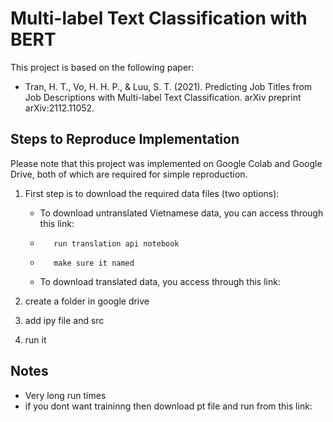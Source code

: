 # Multi-label Text Classification with BERT
This project is based on the following paper:
- Tran, H. T., Vo, H. H. P., & Luu, S. T. (2021). Predicting Job Titles from Job Descriptions with Multi-label Text Classification. arXiv preprint arXiv:2112.11052.

## Steps to Reproduce Implementation
Please note that this project was implemented on Google Colab and Google Drive, both of which are required for simple reproduction.
1. First step is to download the required data files (two options):
   - To download untranslated Vietnamese data, you can access through this link:
   -        run translation api notebook
   -        make sure it named 
   - To download translated data, you access through this link:

2. create a folder in google drive
3. add ipy file and src
4. run it

## Notes
- Very long run times
- if you dont want traininng then download pt file and run from this link:


